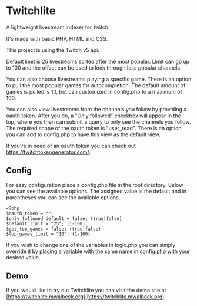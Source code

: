 # Twitchlite

A lightweight livestream indexer for twitch.

It's made with basic PHP, HTML and CSS.

This project is using the Twitch v5 api.

Default limit is 25 livestreams sorted after the most popular. Limit can go up to 100 and the offset can be used to look through less popular channels.

You can also choose livestreams playing a specific game. There is an option to pull the most popular games for autocompletion. The default amount of games is pulled is 10, but can customized in config.php to a maximum of 100.

You can also view livestreams from the channels you follow by providing a oauth token. After you do, a "Only followed" checkbox will appear in the top, where you then can submit a query to only see the channels you follow. The required scope of the oauth token is "user_read". There is an option you can add to config.php to have this view as the default view.

If you're in need of an oauth token you can check out https://twitchtokengenerator.com/.

## Config

For easy configuration place a config.php file in the root directory. Below you can see the available options. The assigned value is the default and in parentheses you can see the available options.

```
<?php
$oauth_token = "";
$only_followed_default = false; (true|false)
$default_limit = "25"; (1-100)
$get_top_games = false; (true|false)
$top_games_limit = "10"; (1-100)
```

if you wish to change one of the variables in logic.php you can simply override it by placing a variable with the same name in config.php with your desired value.

## Demo

If you would like to try out Twitchlite you can visit the demo site at [https://twitchlite.mwalbeck.org](https://twitchlite.mwalbeck.org)
